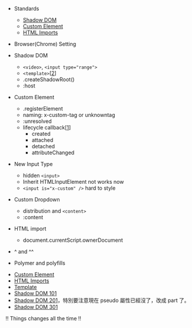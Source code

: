 
* Standards
  * [Shadow DOM](http://www.w3.org/TR/shadow-dom/)
  * [Custom Element](http://www.w3.org/TR/custom-elements/)
  * [HTML Imports](http://www.w3.org/TR/html-imports/)

* Browser(Chrome) Setting

* Shadow DOM
  * `<video>`, `<input type="range">`
  * `<template>`[[2][]]
  * .createShadowRoot()
  * :host

* Custom Element
  * .registerElement
  * naming: x-custom-tag or unknowntag
  * :unresolved
  * lifecycle callback[[1][]]
    * created
    * attached
    * detached
    * attributeChanged

* New Input Type
  * hidden `<input>`
  * Inherit HTMLInputElement not works now
  * `<input is="x-custom" />` hard to style

* Custom Dropdown
  * distribution and `<content>`
  * :content

* HTML import
  * document.currentScript.ownerDocument

* ^ and ^^

* Polymer and polyfills


<ul>
    <li><a href="http://www.html5rocks.com/en/tutorials/webcomponents/customelements/">Custom Element</a></li>
    <li><a href="http://www.html5rocks.com/en/tutorials/webcomponents/imports/">HTML Imports</a></li>
    <li><a href="http://www.html5rocks.com/en/tutorials/webcomponents/template/">Template</a></li>
    <li><a href="http://www.html5rocks.com/en/tutorials/webcomponents/shadowdom/">Shadow DOM 101</a></li>
    <li><a href="http://www.html5rocks.com/en/tutorials/webcomponents/shadowdom-201/">Shadow DOM 201</a>，特別要注意現在 pseudo 屬性已經沒了，改成 part 了。</li>
    <li><a href="http://www.html5rocks.com/en/tutorials/webcomponents/shadowdom-301/">Shadow DOM 301</a></li>
</ul>

!! Things changes all the time !!

[1]:https://www.w3.org/Bugs/Public/show_bug.cgi?id=24314
[2]:https://dvcs.w3.org/hg/webcomponents/raw-file/tip/spec/templates/index.html
